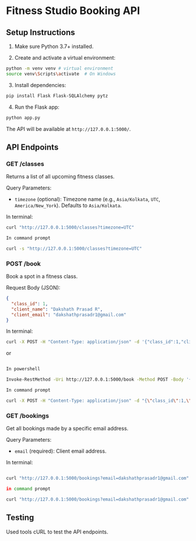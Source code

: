 # Fitness Studio Booking API
## Setup Instructions

1. Make sure Python 3.7+ installed.

2. Create and activate a virtual environment:

```bash
python -m venv venv # virtual environment
source venv\Scripts\activate  # On Windows
```

3. Install dependencies:

```bash
pip install Flask Flask-SQLAlchemy pytz
```

4. Run the Flask app:

```bash
python app.py
```

The API will be available at `http://127.0.0.1:5000/`.

## API Endpoints

### GET /classes

Returns a list of all upcoming fitness classes.

Query Parameters:

- `timezone` (optional): Timezone name (e.g., `Asia/Kolkata`, `UTC`, `America/New_York`). Defaults to `Asia/Kolkata`.

In terminal:

```bash
curl "http://127.0.0.1:5000/classes?timezone=UTC"
```

```bash
In command prompt

curl -s "http://127.0.0.1:5000/classes?timezone=UTC"

```

### POST /book

Book a spot in a fitness class.

Request Body (JSON):

```json
{
  "class_id": 1,
  "client_name": "Dakshath Prasad R",
  "client_email": "dakshathprasadr1@gmail.com"
}
```

In terminal:

```bash
curl -X POST -H "Content-Type: application/json" -d '{"class_id":1,"client_name":"Dakshath Prasad R","client_email":"dakshathprasadr1@gmail.com"}' http://127.0.0.1:5000/book
```

or
```bash

In powershell

Invoke-RestMethod -Uri http://127.0.0.1:5000/book -Method POST -Body '{"class_id":1,"client_name":"Dakshath Prasad R","client_email":"dakshathprasadr1@gmail.com"}' -ContentType "application/json"
```




```bash
In command prompt

curl -X POST -H "Content-Type: application/json" -d "{\"class_id\":1,\"client_name\":\"Dakshath Prasad R\",\"client_email\":\"dakshathprasadr1@gmail.com\"}" http://127.0.0.1:5000/book

```




### GET /bookings

Get all bookings made by a specific email address.

Query Parameters:

- `email` (required): Client email address.

In terminal:

```bash

curl "http://127.0.0.1:5000/bookings?email=dakshathprasadr1@gmail.com"
```




```bash
in command prompt

curl "http://127.0.0.1:5000/bookings?email=dakshathprasadr1@gmail.com"

```

## Testing

Used tools cURL to test the API endpoints.


